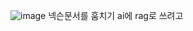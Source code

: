  ![image](https://github.com/user-attachments/assets/718b4c87-b5ac-40e4-b335-e37785722dc0)
넥슨문서를 훔치기
ai에 rag로 쓰려고
